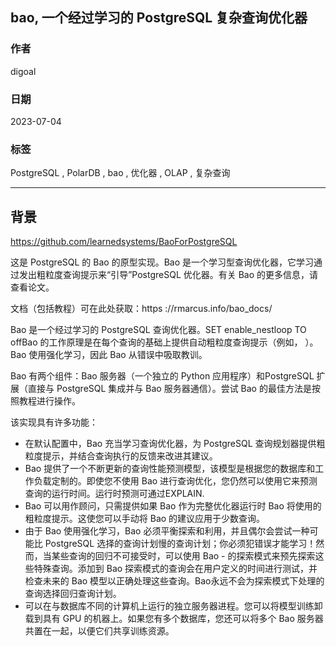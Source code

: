 ## bao, 一个经过学习的 PostgreSQL 复杂查询优化器    
                                                                    
### 作者                                              
digoal                                              
                                              
### 日期                                              
2023-07-04                                          
                                              
### 标签                                              
PostgreSQL , PolarDB , bao , 优化器 , OLAP , 复杂查询            
                                              
----                                              
                                              
## 背景    
  
https://github.com/learnedsystems/BaoForPostgreSQL  
  
  
这是 PostgreSQL 的 Bao 的原型实现。Bao 是一个学习型查询优化器，它学习通过发出粗粒度查询提示来“引导”PostgreSQL 优化器。有关 Bao 的更多信息，请查看论文。  
  
文档（包括教程）可在此处获取：https ://rmarcus.info/bao_docs/  
  
Bao 是一个经过学习的 PostgreSQL 查询优化器。SET enable_nestloop TO offBao 的工作原理是在每个查询的基础上提供自动粗粒度查询提示（例如， ）。Bao 使用强化学习，因此 Bao 从错误中吸取教训。  
  
Bao 有两个组件：Bao 服务器（一个独立的 Python 应用程序）和PostgreSQL 扩展（直接与 PostgreSQL 集成并与 Bao 服务器通信）。尝试 Bao 的最佳方法是按照教程进行操作。  
  
该实现具有许多功能：  
- 在默认配置中，Bao 充当学习查询优化器，为 PostgreSQL 查询规划器提供粗粒度提示，并结合查询执行的反馈来改进其建议。  
- Bao 提供了一个不断更新的查询性能预测模型，该模型是根据您的数据库和工作负载定制的。即使您不使用 Bao 进行查询优化，您仍然可以使用它来预测查询的运行时间。运行时预测可通过EXPLAIN.  
- Bao 可以用作顾问，只需提供如果 Bao 作为完整优化器运行时 Bao 将使用的粗粒度提示。这使您可以手动将 Bao 的建议应用于少数查询。  
- 由于 Bao 使用强化学习，Bao 必须平衡探索和利用，并且偶尔会尝试一种可能比 PostgreSQL 选择的查询计划慢的查询计划；你必须犯错误才能学习！然而，当某些查询的回归不可接受时，可以使用 Bao - 的探索模式来预先探索这些特殊查询。添加到 Bao 探索模式的查询会在用户定义的时间进行测试，并检查未来的 Bao 模型以正确处理这些查询。Bao永远不会为探索模式下处理的查询选择回归查询计划。  
- 可以在与数据库不同的计算机上运行的独立服务器进程。您可以将模型训练卸载到具有 GPU 的机器上。如果您有多个数据库，您还可以将多个 Bao 服务器共置在一起，以便它们共享训练资源。  
  
  

